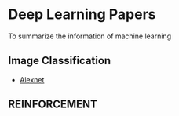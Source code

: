 # Deep Learning Papers
To summarize the information of machine learning

## Image Classification

* [Alexnet](./ImageNet_Classification/Alexnet/Alexnet.md)


## REINFORCEMENT



